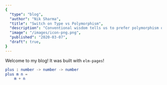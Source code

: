 ```yaml
---
{
  "type": "blog",
  "author": "Nik Sharma",
  "title": "Switch on Type vs Polymorphism",
  "description": "Conventional wisdom tells us to prefer polymorphism over switch statements, but sometimes this is wrong.",
  "image": "/images/icon-png.png",
  "published": "2020-03-07",
  "draft": true,
}
---
```


Welcome to my blog! It was built with `elm-pages`!


```elm
plus : number -> number -> number
plus m n =
    m + n
```